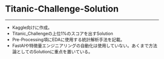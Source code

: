 # Titanic-Challenge-Solution


---------------------
- Kaggle向けに作成。
- Titanic_Challengeの上位1%のスコアを出すSolution
- Pre-Processing項にEDAに使用する統計解析手法を記載。
- FastAIや特徴量エンジニアリングの自動化は使用していない。あくまで方法論としてのSolutionに重点を置いている。
